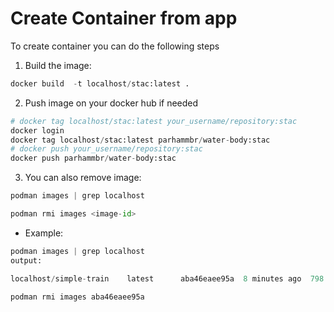 # Create Container from app

To create container you can do the following steps

1) Build the image:

```python
docker build  -t localhost/stac:latest .
```
2) Push image on your docker hub if needed
```python
# docker tag localhost/stac:latest your_username/repository:stac
docker login
docker tag localhost/stac:latest parhammbr/water-body:stac
# docker push your_username/repository:stac
docker push parhammbr/water-body:stac

```

3) You can also remove image:
```python 
podman images | grep localhost

podman rmi images <image-id>
```
- Example:
```python 
podman images | grep localhost
output:

localhost/simple-train    latest      aba46eaee95a  8 minutes ago  798 MB

podman rmi images aba46eaee95a
```